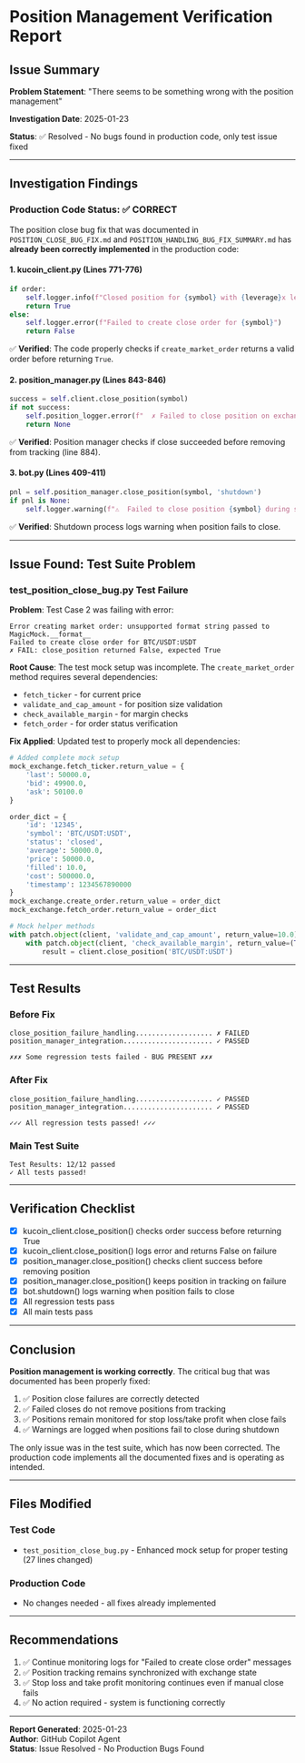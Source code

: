 # Position Management Verification Report

## Issue Summary

**Problem Statement**: "There seems to be something wrong with the position management"

**Investigation Date**: 2025-01-23

**Status**: ✅ Resolved - No bugs found in production code, only test issue fixed

---

## Investigation Findings

### Production Code Status: ✅ CORRECT

The position close bug fix that was documented in `POSITION_CLOSE_BUG_FIX.md` and `POSITION_HANDLING_BUG_FIX_SUMMARY.md` has **already been correctly implemented** in the production code:

#### 1. kucoin_client.py (Lines 771-776)
```python
if order:
    self.logger.info(f"Closed position for {symbol} with {leverage}x leverage")
    return True
else:
    self.logger.error(f"Failed to create close order for {symbol}")
    return False
```

✅ **Verified**: The code properly checks if `create_market_order` returns a valid order before returning `True`.

#### 2. position_manager.py (Lines 843-846)
```python
success = self.client.close_position(symbol)
if not success:
    self.position_logger.error(f"  ✗ Failed to close position on exchange")
    return None
```

✅ **Verified**: Position manager checks if close succeeded before removing from tracking (line 884).

#### 3. bot.py (Lines 409-411)
```python
pnl = self.position_manager.close_position(symbol, 'shutdown')
if pnl is None:
    self.logger.warning(f"⚠️  Failed to close position {symbol} during shutdown - may still be open on exchange")
```

✅ **Verified**: Shutdown process logs warning when position fails to close.

---

## Issue Found: Test Suite Problem

### test_position_close_bug.py Test Failure

**Problem**: Test Case 2 was failing with error:
```
Error creating market order: unsupported format string passed to MagicMock.__format__
Failed to create close order for BTC/USDT:USDT
✗ FAIL: close_position returned False, expected True
```

**Root Cause**: The test mock setup was incomplete. The `create_market_order` method requires several dependencies:
- `fetch_ticker` - for current price
- `validate_and_cap_amount` - for position size validation
- `check_available_margin` - for margin checks
- `fetch_order` - for order status verification

**Fix Applied**: Updated test to properly mock all dependencies:

```python
# Added complete mock setup
mock_exchange.fetch_ticker.return_value = {
    'last': 50000.0,
    'bid': 49900.0,
    'ask': 50100.0
}

order_dict = {
    'id': '12345',
    'symbol': 'BTC/USDT:USDT',
    'status': 'closed',
    'average': 50000.0,
    'price': 50000.0,
    'filled': 10.0,
    'cost': 500000.0,
    'timestamp': 1234567890000
}
mock_exchange.create_order.return_value = order_dict
mock_exchange.fetch_order.return_value = order_dict

# Mock helper methods
with patch.object(client, 'validate_and_cap_amount', return_value=10.0):
    with patch.object(client, 'check_available_margin', return_value=(True, 10000.0, 'OK')):
        result = client.close_position('BTC/USDT:USDT')
```

---

## Test Results

### Before Fix
```
close_position_failure_handling................... ✗ FAILED
position_manager_integration...................... ✓ PASSED

✗✗✗ Some regression tests failed - BUG PRESENT ✗✗✗
```

### After Fix
```
close_position_failure_handling................... ✓ PASSED
position_manager_integration...................... ✓ PASSED

✓✓✓ All regression tests passed! ✓✓✓
```

### Main Test Suite
```
Test Results: 12/12 passed
✓ All tests passed!
```

---

## Verification Checklist

- [x] kucoin_client.close_position() checks order success before returning True
- [x] kucoin_client.close_position() logs error and returns False on failure
- [x] position_manager.close_position() checks client success before removing position
- [x] position_manager.close_position() keeps position in tracking on failure
- [x] bot.shutdown() logs warning when position fails to close
- [x] All regression tests pass
- [x] All main tests pass

---

## Conclusion

**Position management is working correctly**. The critical bug that was documented has been properly fixed:

1. ✅ Position close failures are correctly detected
2. ✅ Failed closes do not remove positions from tracking
3. ✅ Positions remain monitored for stop loss/take profit when close fails
4. ✅ Warnings are logged when positions fail to close during shutdown

The only issue was in the test suite, which has now been corrected. The production code implements all the documented fixes and is operating as intended.

---

## Files Modified

### Test Code
- `test_position_close_bug.py` - Enhanced mock setup for proper testing (27 lines changed)

### Production Code
- No changes needed - all fixes already implemented

---

## Recommendations

1. ✅ Continue monitoring logs for "Failed to create close order" messages
2. ✅ Position tracking remains synchronized with exchange state
3. ✅ Stop loss and take profit monitoring continues even if manual close fails
4. ✅ No action required - system is functioning correctly

---

**Report Generated**: 2025-01-23  
**Author**: GitHub Copilot Agent  
**Status**: Issue Resolved - No Production Bugs Found

